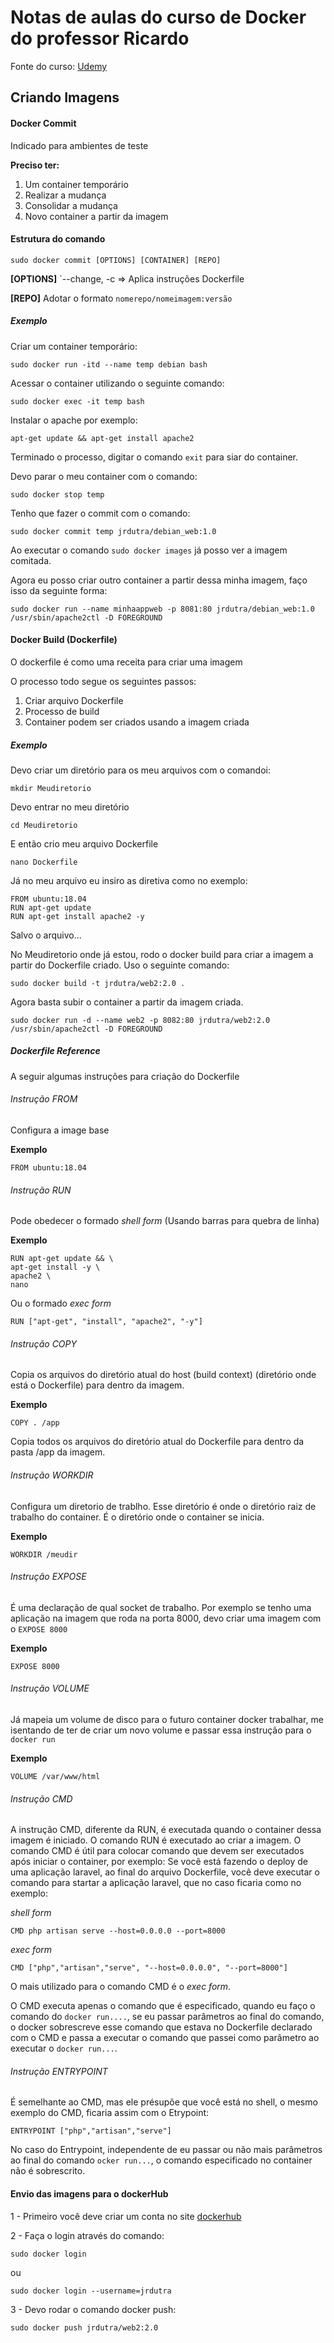 # Notas de aulas do curso de Docker do professor Ricardo

Fonte do curso: [Udemy](https://www.udemy.com/course/docker-introducao-a-administracao-de-containers/)

## Criando Imagens

#### Docker Commit

Indicado para ambientes de teste

**Preciso ter:**

1. Um container temporário
2. Realizar a mudança
3. Consolidar a mudança
4. Novo container a partir da imagem


#### Estrutura do comando

```
sudo docker commit [OPTIONS] [CONTAINER] [REPO]
```
**[OPTIONS]** `--change, -c => Aplica instruções Dockerfile

**[REPO]** Adotar o formato `nomerepo/nomeimagem:versão`


##### Exemplo

Criar um container temporário:

```
sudo docker run -itd --name temp debian bash
```

Acessar o container utilizando o seguinte comando:

```
sudo docker exec -it temp bash
```

Instalar o apache por exemplo:

```
apt-get update && apt-get install apache2
```

Terminado o processo, digitar o comando `exit` para siar do container.

Devo parar o meu container com o comando:

```
sudo docker stop temp
```

Tenho que fazer o commit com o comando:

```
sudo docker commit temp jrdutra/debian_web:1.0
```

Ao executar o comando `sudo docker images` já posso ver a imagem comitada.

Agora eu posso criar outro container a partir dessa minha imagem, faço isso da seguinte forma:

```
sudo docker run --name minhaappweb -p 8081:80 jrdutra/debian_web:1.0 /usr/sbin/apache2ctl -D FOREGROUND
```

#### Docker Build (Dockerfile)

O dockerfile é como uma receita para criar uma imagem

O processo todo segue os seguintes passos:

1. Criar arquivo Dockerfile
2. Processo de build
3. Container podem ser criados usando a imagem criada

##### Exemplo

Devo criar um diretório para os meu arquivos com o comandoi:

```
mkdir Meudiretorio
```

Devo entrar no meu diretório

```
cd Meudiretorio
```

E então crio meu arquivo Dockerfile

```
nano Dockerfile
```

Já no meu arquivo eu insiro as diretiva como no exemplo:

```
FROM ubuntu:18.04
RUN apt-get update
RUN apt-get install apache2 -y
```

Salvo o arquivo...

No Meudiretorio onde já estou, rodo o docker build para criar a imagem a partir do Dockerfile criado. Uso o seguinte comando:

```
sudo docker build -t jrdutra/web2:2.0 .
```

Agora basta subir o container a partir da imagem criada.

```
sudo docker run -d --name web2 -p 8082:80 jrdutra/web2:2.0 /usr/sbin/apache2ctl -D FOREGROUND
```

##### Dockerfile Reference

A seguir algumas instruções para criação do Dockerfile

###### Instrução FROM

Configura a image base

**Exemplo**

```
FROM ubuntu:18.04
```

###### Instrução RUN

Pode obedecer o formado *shell form* (Usando barras para quebra de linha)

**Exemplo**
```
RUN apt-get update && \
apt-get install -y \
apache2 \
nano
```

Ou o formado *exec form*

```
RUN ["apt-get", "install", "apache2", "-y"]
```

###### Instrução COPY

Copia os arquivos do diretório atual do host (build context) (diretório onde está o Dockerfile) para dentro da imagem.

**Exemplo**

```
COPY . /app
```

Copia todos os arquivos do diretório atual do Dockerfile para dentro da pasta /app da imagem.

###### Instrução WORKDIR

Configura um diretorio de trablho. Esse diretório é onde o diretório raiz de trabalho do container. É o diretório onde o container se inicia.

**Exemplo**

```
WORKDIR /meudir
```

###### Instrução EXPOSE

É uma declaração de qual socket de trabalho. Por exemplo se tenho uma aplicação na imagem que roda na porta 8000, devo criar uma imagem com o `EXPOSE 8000`

**Exemplo**

```
EXPOSE 8000
```

###### Instrução VOLUME

Já mapeia um volume de disco para o futuro container docker trabalhar, me isentando de ter de criar um novo volume e passar essa instrução para o `docker run`

**Exemplo**

```
VOLUME /var/www/html
```

###### Instrução CMD

A instrução CMD, diferente da RUN, é executada quando o container dessa imagem é iniciado. O comando RUN é executado ao criar a imagem. O comando CMD é útil para colocar comando que devem ser executados após iniciar o container, por exemplo: 
Se você está fazendo o deploy de uma aplicação laravel, ao final do arquivo Dockerfile, você deve executar o comando para startar a aplicação laravel, que no caso ficaria como no exemplo:

*shell form*

```
CMD php artisan serve --host=0.0.0.0 --port=8000
```

*exec form*

```
CMD ["php","artisan","serve", "--host=0.0.0.0", "--port=8000"]
```

O mais utilizado para o comando CMD é o *exec form*.

O CMD executa apenas o comando que é especificado, quando eu faço o comando do `docker run....`, se eu passar parâmetros ao final do comando, o docker sobrescreve esse comando que estava no Dockerfile declarado com o CMD e passa a executar o comando que passei como parâmetro ao executar o `docker run...`.

###### Instrução ENTRYPOINT

É semelhante ao CMD, mas ele présupõe que você está no shell, o mesmo exemplo do CMD, ficaria assim com o Etrypoint:

```
ENTRYPOINT ["php","artisan","serve"]
```

No caso do Entrypoint, independente de eu passar ou não mais parâmetros ao final do comando `ocker run...`, o comando especificado no container não é sobrescrito.

#### Envio das imagens para o dockerHub

1 - Primeiro você deve criar um conta no site [dockerhub](https://hub.docker.com/)

2 -  Faça o login através do comando:

```
sudo docker login
```

ou

```
sudo docker login --username=jrdutra
```

3 - Devo rodar o comando docker push:

```
sudo docker push jrdutra/web2:2.0
```